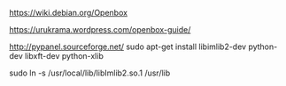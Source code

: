 https://wiki.debian.org/Openbox

https://urukrama.wordpress.com/openbox-guide/

http://pypanel.sourceforge.net/
sudo apt-get install libimlib2-dev python-dev libxft-dev python-xlib

sudo ln -s /usr/local/lib/libImlib2.so.1 /usr/lib
